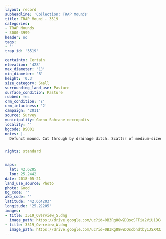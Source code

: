 ```yaml
---
layout: record
subheadline: 'Collection: TRAP Mounds'
title: TRAP Mound - 3519
categories:
- TRAP Mounds
- 3000-3999
header: no
tags:
- ''
trap_id: '3519'

certainty: Certain
elevation: '428'
max_diameter: '10'
min_diameter: '8'
height: '0.3'
size_category: Small
surrounding_land_use: Pasture
surface_condition: Pasture
robbed: Yes
crm_condition: '2'
crm_intactness: '2'
campaign: '2011'
source: Survey
municipality: Gorno Sahrane necropolis
locality: ''
bgcode: DS001
notes: |-
  Defunct mound. Cut through by drainage ditch. Scatter of medium-sized rocks.


rights: standard


maps:
  lat: 42.6285
  lon: 25.2442
date: 2018-05-21
land_use_source: Photo
photo: Good
bg_code: ''
akb_code: ''
latitude: '42.654203'
longitude: '25.22205'
images:
- title: 3519_Overview_S.dng
  image_path: https://drive.google.com/uc?id=0B3Rg88wZDQscSFFia2ViU1BCcjA
- title: 3519_Overview_W.dng
  image_path: https://drive.google.com/uc?id=0B3Rg88wZDQscbndtby1JSXM3Zkk
---
```

